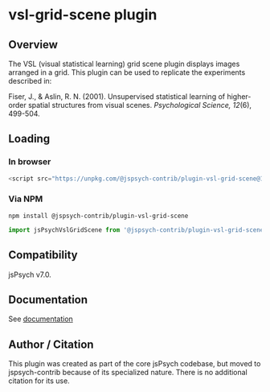 # vsl-grid-scene plugin

## Overview

The VSL (visual statistical learning) grid scene plugin displays images arranged in a grid. This plugin can be used to replicate the experiments described in:

Fiser, J., & Aslin, R. N. (2001). Unsupervised statistical learning of higher-order spatial structures from visual scenes. *Psychological Science, 12*(6), 499-504.

## Loading

### In browser

```js
<script src="https://unpkg.com/@jspsych-contrib/plugin-vsl-grid-scene@1.0.0">
```

### Via NPM

```
npm install @jspsych-contrib/plugin-vsl-grid-scene
```

```js
import jsPsychVslGridScene from '@jspsych-contrib/plugin-vsl-grid-scene';
```

## Compatibility

jsPsych v7.0.

## Documentation

See [documentation](docs/jspsych-vsl-grid-scene.md)

## Author / Citation

This plugin was created as part of the core jsPsych codebase, but moved to jspsych-contrib because of its specialized nature. There is no additional citation for its use.